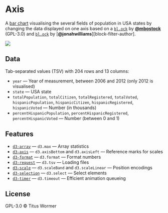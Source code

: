 # Axis

A [bar chart][original] visualising the several fields of population
in USA states by changing the data displayed on one axis based on a
[`bl.ock`][block] by [**@mbostock**][block-author] (GPL-3.0) and
[`bl.ock`][block-filter] by [**@jonahwilliams**][block-filter-author].

[![][cover]][url]

## Data

Tab-separated values (TSV) with 204 rows and 13 columns:

*   `year` — Year of measurement, between 2006 and 2012 (only 2012 is visualised)
*   `state` — USA state
*   `totalPopulation`, `totalCitizen`, `totalRegistered`, `totalVoted`,
    `hispanicPopulation`, `hispanicCitizen`, `hispanicRegistered`,
    `hispanicVoted`
    — Number (in thousands)
*   `percentHispanicPopulation`, `percentHispanicRegistered`,
    `percentHispanicVoted`
    — Number (between 0 and 1)

## Features

*   [`d3-array`](https://github.com/d3/d3-array#api-reference)
    — `d3.max`
    — Array statistics
*   [`d3-axis`](https://github.com/d3/d3-axis#api-reference)
    — `d3.axisBottom` and `d3.axisLeft`
    — Reference marks for scales
*   [`d3-format`](https://github.com/d3/d3-format#api-reference)
    — `d3.format`
    — Format numbers
*   [`d3-request`](https://github.com/d3/d3-request#api-reference)
    — `d3.tsv`
    — Loading files
*   [`d3-scale`](https://github.com/d3/d3-scale#api-reference)
    — `d3.scaleBand` and `d3.scaleLinear`
    — Position encodings
*   [`d3-selection`](https://github.com/d3/d3-selection#api-reference)
    — `d3.select`
    — Select elements
*   [`d3-timer`](https://github.com/d3/d3-timer#api-reference)
    — `d3.timeout`
    — Efficient animation queueing

## License

GPL-3.0 © Titus Wormer

[original]: https://github.com/cmda-fe3x3/course-17-18/tree/master/site/class-1-bar/wooorm#readme

[block]: https://bl.ocks.org/mbostock/3885304

[block-author]: https://github.com/mbostock

[block-filter]: https://bl.ocks.org/jonahwilliams/2f16643b999ada7b1909

[block-author]: https://github.com/jonahwilliams

[cover]: preview.png

[url]: https://cmda-fe3x3.github.io/course-17-18/class-4/axis/
